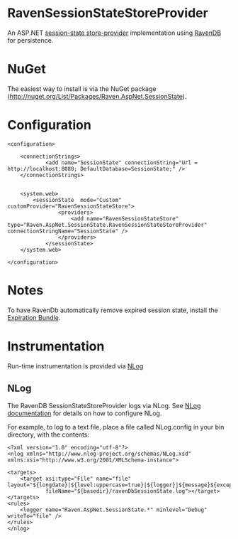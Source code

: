 
RavenSessionStateStoreProvider
==============================

An ASP.NET [session-state store-provider](http://msdn.microsoft.com/en-us/library/ms178587.aspx) implementation using [RavenDB](http://ravendb.net/) for persistence.

NuGet
===========================
The easiest way to install is via the NuGet package (http://nuget.org/List/Packages/Raven.AspNet.SessionState).

Configuration
=============================
    <configuration>

        <connectionStrings>
                <add name="SessionState" connectionString="Url = http://localhost:8080; DefaultDatabase=SessionState;" />
        </connectionStrings>


        <system.web>
            <sessionState  mode="Custom" customProvider="RavenSessionStateStore">
                    <providers>
                        <add name="RavenSessionStateStore" type="Raven.AspNet.SessionState.RavenSessionStateStoreProvider" connectionStringName="SessionState" />
                    </providers>
                </sessionState>
        </system.web>

    </configuration>


Notes
=============================
To have RavenDb automatically remove expired session state, install the [Expiration Bundle](http://ravendb.net/docs/server/bundles/expiration).


Instrumentation
==============================
Run-time instrumentation is provided via [NLog](http://nlog-project.org)

NLog
----------------
The RavenDB SessionStateStoreProvider logs via NLog. See [NLog documentation](http://nlog-project.org/wiki/Documentation) for details on how to configure NLog.

For example, to log to a text file, place a file called NLog.config in your bin directory, with the contents:


    <?xml version="1.0" encoding="utf-8"?>
    <nlog xmlns="http://www.nlog-project.org/schemas/NLog.xsd" xmlns:xsi="http://www.w3.org/2001/XMLSchema-instance">
    
    <targets>
        <target xsi:type="File" name="file" layout="${longdate}|${level:uppercase=true}|${logger}|${message}${exception:format=tostring}"
                fileName="${basedir}/ravenDbSessionState.log"></target>
    </targets>
    <rules>
        <logger name="Raven.AspNet.SessionState.*" minlevel="Debug" writeTo="file" />
    </rules>
    </nlog>



